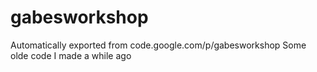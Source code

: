 # gabesworkshop
Automatically exported from code.google.com/p/gabesworkshop
 Some olde code I made a while ago 
